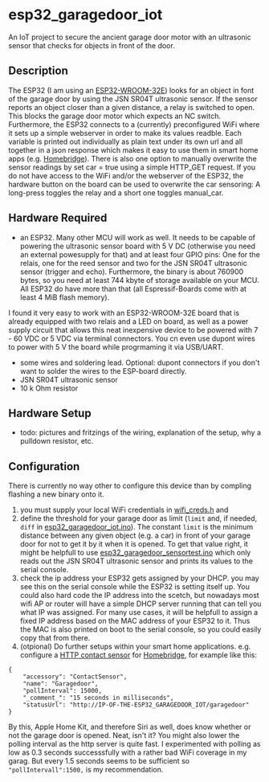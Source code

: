 # esp32_garagedoor_iot
An IoT project to secure the ancient garage door motor with an ultrasonic sensor that checks for objects in front of the door. 
## Description
The ESP32 (I am using an [ESP32-WROOM-32E](https://www.espressif.com/sites/default/files/documentation/esp32-wroom-32_datasheet_en.pdf)) looks for an object in font of the garage door by using the JSN SR04T ultrasonic sensor.
If the sensor reports an object closer than a given distance, a relay is switched to open. This blocks the garage door motor which expects an NC switch.
Furthermore, the ESP32 connects to a (currently) preconfigured WiFi where it sets up a simple webserver in order to make its values readble. Each variable is printed out individually as plain text under its own url and all together in a json response which makes it easy to use them in smart home apps (e.g. [Homebridge](https://github.com/homebridge/homebridge/)). There is also one option to manually overwrite the sensor readings by set car = true using a simple HTTP_GET request.
If you do not have access to the WiFi and/or the webserver of the ESP32, the hardware button on the board can be used to overwrite the car sensoring: A long-press toggles the relay and a short one toggles manual_car.

## Hardware Required
- an ESP32. Many other MCU will work as well. It needs to be capable of powering the ultrasonic sensor board with 5 V DC (otherwise you need an external powesupply for that) and at least four GPIO pins: One for the relais, one for the reed sensor and two for the JSN SR04T ultrasonic sensor (trigger and echo). Furthermore, the binary is about 760900 bytes, so you need at least 744 kbyte of storage available on your MCU. All ESP32 do have more than that (all Espressif-Boards come with at least 4 MiB flash memory).

I found it very easy to work with an ESP32-WROOM-32E board that is already equipped with two relais and a LED on board, as well as a power supply circuit that allows this neat inexpensive device to be powered with 7 - 60 VDC or 5 VDC via terminal connectors. You cn even use dupont wires to power with 5 V the board while progrmaming it via USB/UART.
- some wires and soldering lead. Optional: dupont connectors if you don't want to solder the wires to the ESP-board directly.
- JSN SR04T ultrasonic sensor
- 10 k Ohm resistor
## Hardware Setup
- todo: pictures and fritzings of the wiring, explanation of the setup, why a pulldown resistor, etc.
## Configuration
There is currently no way other to configure this device than by compling flashing a new binary onto it. 
1. you must supply your local WiFi credentials in [wifi_creds.h](wifi_creds.h) and
2. define the threshold for your garage door as limit (`limit` and, if needed, `diff` in [esp32_garagedoor_iot.ino](esp32_garagedoor_iot.ino)).
   The constant `limit` is the minimum distance between any given object (e.g. a car) in front of your garage door for not to get it by it when it is opened.
   To get that value right, it might be helpfull to use [esp32_garagedoor_sensortest.ino](esp32_garagedoor_sensortest.ino) which only reads out the JSN SR04T ultrasonic sensor and prints its values to the serial console.
3. check the ip address your ESP32 gets assigned by your DHCP. you may see this on the serial console while the ESP32 is setting itself up.
   You could also hard code the IP address into the scetch, but nowadays most wifi AP or router will have a simple DHCP server running that can tell you what IP was assigned. For many use cases, it will be helpfull to assign a fixed IP address based on the MAC address of your ESP32 to it. Thus the MAC is also printed on boot to the serial console, so you could  easily copy that from there.
4. (otpional) Do further setups within your smart home applications. e.g. configure a [HTTP contact sensor](https://github.com/cyakimov/homebridge-http-contact-sensor) for  [Homebridge](https://github.com/homebridge/homebridge/), for example like this:
```
{
    "accessory": "ContactSensor",
    "name": "Garagedoor",
    "pollInterval": 15000,
    "_comment_": "15 seconds in milliseconds",
    "statusUrl": "http://IP-OF-THE-ESP32_GARAGEDOOR_IOT/garagedoor"
}
``` 
By this, Apple Home Kit, and therefore Siri as well, does know whether or not the garage door is opened. Neat, isn't it?
You might also lower the polling interval as the http server is quite fast. I experimented with polling as low as 0.3 seconds successsfully with a rather bad WiFi coverage in my garag. But every 1.5 seconds seems to be sufficient so `"pollIntervall":1500,` is my recommendation.
